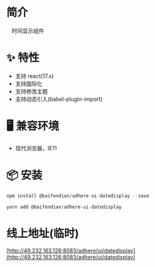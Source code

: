 # 简介
&ensp;&ensp;时间显示组件

# ✨ 特性
- 支持 react(17.x)
- 支持国际化
- 支持修改主题
- 支持动态引入(babel-plugin-import)

# 🖥 兼容环境
- 现代浏览器，IE11

# 📦 安装
```javascript
npm install @baifendian/adhere-ui-datedisplay --save
``` 

```javascript
yarn add @baifendian/adhere-ui-datedisplay
```

# 线上地址(临时)
[http://49.232.163.126:8083/adhere/ui/datedisplay](http://49.232.163.126:8083/adhere/ui/datedisplay)
